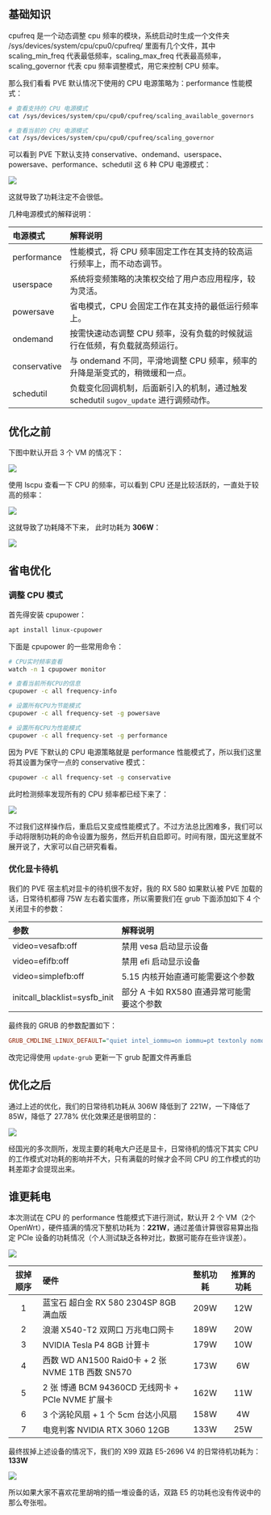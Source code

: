 ## 基础知识

cpufreq 是一个动态调整 cpu 频率的模块，系统启动时生成一个文件夹 /sys/devices/system/cpu/cpu0/cpufreq/ 里面有几个文件，其中 scaling_min_freq 代表最低频率，scaling_max_freq 代表最高频率，scaling_governor 代表 cpu 频率调整模式，用它来控制 CPU 频率。

那么我们看看 PVE 默认情况下使用的 CPU 电源策略为：performance 性能模式：

```bash
# 查看支持的 CPU 电源模式
cat /sys/devices/system/cpu/cpu0/cpufreq/scaling_available_governors

# 查看当前的 CPU 电源模式
cat /sys/devices/system/cpu/cpu0/cpufreq/scaling_governor
```

可以看到 PVE  下默认支持 conservative、ondemand、userspace、powersave、performance、schedutil 这 6 种 CPU  电源模式：

![](https://image.3001.net/images/20230116/1673824451180.jpg)  

这就导致了功耗注定不会很低。 

几种电源模式的解释说明：

| 电源模式     | 解释说明                                                     |
| :----------- | :----------------------------------------------------------- |
| performance  | 性能模式，将 CPU 频率固定工作在其支持的较高运行频率上，而不动态调节。 |
| userspace    | 系统将变频策略的决策权交给了用户态应用程序，较为灵活。       |
| powersave    | 省电模式，CPU 会固定工作在其支持的最低运行频率上。           |
| ondemand     | 按需快速动态调整 CPU 频率，没有负载的时候就运行在低频，有负载就高频运行。 |
| conservative | 与 ondemand 不同，平滑地调整 CPU 频率，频率的升降是渐变式的，稍微缓和一点。 |
| schedutil    | 负载变化回调机制，后面新引入的机制，通过触发 schedutil `sugov_update` 进行调频动作。 |

## 优化之前

下图中默认开启 3 个 VM 的情况下：

![](https://image.3001.net/images/20230116/16738028043015.png) 

使用 lscpu 查看一下 CPU 的频率，可以看到 CPU 还是比较活跃的，一直处于较高的频率： 

![](https://image.3001.net/images/20230116/16738029859876.png) 

这就导致了功耗降不下来， 此时功耗为 **306W**：

 ![](https://image.3001.net/images/20230116/16738813278910.jpeg)

## 省电优化

### 调整 CPU 模式

首先得安装 cpupower：

```bash
apt install linux-cpupower
```

下面是 cpupower 的一些常用命令：

```bash
# CPU实时频率查看
watch -n 1 cpupower monitor

# 查看当前所有CPU的信息
cpupower -c all frequency-info

# 设置所有CPU为节能模式
cpupower -c all frequency-set -g powersave

# 设置所有CPU为性能模式
cpupower -c all frequency-set -g performance
```

因为 PVE 下默认的 CPU 电源策略就是 performance 性能模式了，所以我们这里将其设置为保守一点的 conservative 模式：

```bash
cpupower -c all frequency-set -g conservative
```

此时检测频率发现所有的  CPU 频率都已经下来了：

![](https://image.3001.net/images/20230116/16738045499113.png) 

不过我们这样操作后，重启后又变成性能模式了。不过方法总比困难多，我们可以手动将限制功耗的命令设置为服务，然后开机自启即可。时间有限，国光这里就不展开说了，大家可以自己研究看看。 

### 优化显卡待机

我们的 PVE 宿主机对显卡的待机很不友好，我的 RX 580 如果默认被 PVE 加载的话，日常待机都得 75W 左右着实蛋疼，所以需要我们在 grub 下面添加如下 4 个关闭显卡的参数：

| **参数**                      | 解释说明                                   |
| :---------------------------- | :----------------------------------------- |
| video=vesafb:off              | 禁用 vesa 启动显示设备                     |
| video=efifb:off               | 禁用 efi 启动显示设备                      |
| video=simplefb:off            | 5.15 内核开始直通可能需要这个参数          |
| initcall_blacklist=sysfb_init | 部分 A 卡如 RX580 直通异常可能需要这个参数 |

最终我的 GRUB 的参数配置如下：

```ini
GRUB_CMDLINE_LINUX_DEFAULT="quiet intel_iommu=on iommu=pt textonly nomodeset nofb pci=noaer pcie_acs_override=downstream,multifunction video=vesafb:off video=efifb:off video=simplefb:off initcall_blacklist=sysfb_init"
```

改完记得使用 `update-grub` 更新一下 grub 配置文件再重启

## 优化之后

通过上述的优化，我们的日常待机功耗从 306W 降低到了 221W，一下降低了 85W，降低了 27.78% 优化效果还是很明显的：

![](https://image.3001.net/images/20230116/16738836696451.jpeg)   

经国光的多次厕所，发现主要的耗电大户还是显卡，日常待机的情况下其实 CPU 的工作模式对功耗的影响并不大，只有满载的时候才会不同 CPU 的工作模式的功耗差距才会提现出来。

## 谁更耗电

本次测试在 CPU 的 performance 性能模式下进行测试，默认开 2 个 VM（2个 OpenWrt），硬件插满的情况下整机功耗为：**221W**，通过差值计算很容易算出指定 PCIe 设备的功耗情况（个人测试缺乏各种对比，数据可能存在些许误差）。

![](https://image.3001.net/images/20230116/16738836696451.jpeg)    

| 拔掉顺序 | 硬件 | 整机功耗 | 推算的功耗 |
| :--: | :----------- | :--: | :--: |
| 1 | 蓝宝石 超白金 RX 580 2304SP 8GB 满血版 | 209W | 12W |
| 2 | 浪潮 X540-T2 双网口 万兆电口网卡 | 189W | 20W |
| 3 | NVIDIA Tesla P4 8GB 计算卡 | 179W | 10W |
| 4 | 西数 WD AN1500  Raid0卡 + 2 张 NVME 1TB 西数 SN570 | 173W | 6W |
| 5 | 2 张 博通 BCM 94360CD 无线网卡 + PCIe NVME 扩展卡 | 162W | 11W |
| 6 | 3 个涡轮风扇 + 1 个 5cm 台达小风扇 | 158W | 4W |
| 7 | 电竞判客 NVIDIA RTX 3060 12GB | 133W | 25W |

最终拔掉上述设备的情况下，我们的 X99 双路 E5-2696 V4 的日常待机功耗为：**133W**

![](https://image.3001.net/images/20230117/1673890089125.jpeg) 

所以如果大家不喜欢花里胡哨的插一堆设备的话，双路 E5 的功耗也没有传说中的那么夸张啦。 
